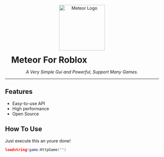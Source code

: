 <p align="center">
  <img src="images/meteorlogo.png" alt="Meteor Logo" width="150" />
  <h1 align="center" style="display:inline; margin-left: 20px;">Meteor For Roblox</h1>
</p>

<p align="center">
  <i>A Very Simple Gui and Powerful, Support Many Games.</i>
</p>

---

## Features

- Easy-to-use API
- High performance
- Open Source

## How To Use

Just execute this an youre done!
```lua
loadstring(game:HttpGame("")
